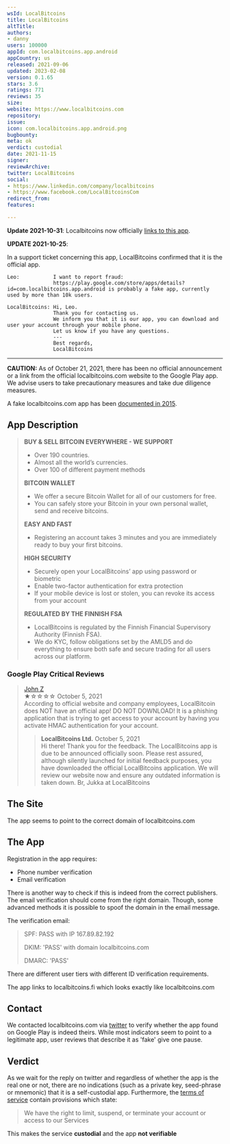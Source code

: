 ```yaml
---
wsId: LocalBitcoins
title: LocalBitcoins
altTitle: 
authors:
- danny
users: 100000
appId: com.localbitcoins.app.android
appCountry: us
released: 2021-09-06
updated: 2023-02-08
version: 0.1.65
stars: 3.6
ratings: 771
reviews: 35
size: 
website: https://www.localbitcoins.com
repository: 
issue: 
icon: com.localbitcoins.app.android.png
bugbounty: 
meta: ok
verdict: custodial
date: 2021-11-15
signer: 
reviewArchive: 
twitter: LocalBitcoins
social:
- https://www.linkedin.com/company/localbitcoins
- https://www.facebook.com/LocalBitcoinsCom
redirect_from: 
features: 

---
```


**Update 2021-10-31**: Localbitcoins now officially
[links to this app](https://blog.localbitcoins.com/localbitcoins-launches-new-mobile-app-216f9d81fea8).

**UPDATE 2021-10-25**:

In a support ticket concerning this app, LocalBitcoins confirmed that it is the official app.

```
Leo:           I want to report fraud:
               https://play.google.com/store/apps/details?id=com.localbitcoins.app.android is probably a fake app, currently used by more than 10k users.

LocalBitcoins: Hi, Leo. 
               Thank you for contacting us.
               We inform you that it is our app, you can download and user your account through your mobile phone.
               Let us know if you have any questions.
               ---
               Best regards,
               LocalBitcoins

```
---

**CAUTION:** As of October 21, 2021, there has been no official announcement or a link from the official localbitcoins.com website to the Google Play app. We advise users to take precautionary measures and take due diligence measures. 

A fake localbitcoins.com app has been [documented in 2015](https://www.coindesk.com/markets/2015/11/05/fake-localbitcoins-android-app-is-phishing-for-bitcoins/). 

## App Description

> **BUY & SELL BITCOIN EVERYWHERE - WE SUPPORT**
>
> - Over 190 countries.
> - Almost all the world’s currencies.
> - Over 100 of different payment methods
>
> **BITCOIN WALLET**
>
> - We offer a secure Bitcoin Wallet for all of our customers for free.
> - You can safely store your Bitcoin in your own personal wallet, send and receive bitcoins.
>
> **EASY AND FAST**
>
> - Registering an account takes 3 minutes and you are immediately ready to buy your first bitcoins.
>
> **HIGH SECURITY**
>
> - Securely open your LocalBitcoins’ app using password or biometric
> - Enable two-factor authentication for extra protection
> - If your mobile device is lost or stolen, you can revoke its access from your account
>
> **REGULATED BY THE FINNISH FSA**
>
> - LocalBitcoins is regulated by the Finnish Financial Supervisory Authority (Finnish FSA).
> - We do KYC, follow obligations set by the AMLD5 and do everything to ensure both safe and secure trading for all users across our platform.

### Google Play Critical Reviews

> [John Z](https://play.google.com/store/apps/details?id=com.localbitcoins.app.android&reviewId=gp%3AAOqpTOEZo4RUwy3oMfxlDAU4I0fJfU7ZFUvXn8m90Sm1Ihliyv8tKOCe9FBpkbBcOwteVE3w7AIRcxzjAjfdXw)<br>
  ★☆☆☆☆ October 5, 2021 <br>
       According to official website and company employees, LocalBitcoin does NOT have an official app! DO NOT DOWNLOAD! It is a phishing application that is trying to get access to your account by having you activate HMAC authentication for your account.
>
> > **LocalBitcoins Ltd.** October 5, 2021<br>
	Hi there! Thank you for the feedback. The LocalBitcoins app is due to be announced officially soon. Please rest assured, although silently launched for initial feedback purposes, you have downloaded the official LocalBitcoins application. We will review our website now and ensure any outdated information is taken down. Br, Jukka at LocalBitcoins

## The Site

The app seems to point to the correct domain of localbitcoins.com

## The App

Registration in the app requires: 

- Phone number verification
- Email verification

There is another way to check if this is indeed from the correct publishers. The email verification should come from the right domain. Though, some advanced methods it is possible to spoof the domain in the email message. 

The verification email:

> SPF:  PASS with IP 167.89.82.192
>
> DKIM:  'PASS' with domain localbitcoins.com
>
> DMARC:  'PASS' 

There are different user tiers with different ID verification requirements. 

The app links to localbitcoins.fi which looks exactly like localbitcoins.com

## Contact

We contacted localbitcoins.com via [twitter](https://twitter.com/BitcoinWalletz/status/1451096206361313287) to verify whether the app found on Google Play is indeed theirs. While most indicators seem to point to a legitimate app, user reviews that describe it as 'fake' give one pause. 

## Verdict

As we wait for the reply on twitter and regardless of whether the app is the real one or not, there are no indications (such as a private key, seed-phrase or mnemonic) that it is a self-custodial app. Furthermore, the [terms of service](https://localbitcoins.com/terms_of_service/) contain provisions which state: 

> We have the right to limit, suspend, or terminate your account or access to our Services 

This makes the service **custodial** and the app **not verifiable**

